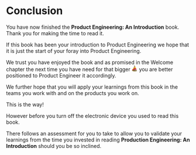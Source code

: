 # Conclusion

You have now finished the **Product Engineering: An Introduction** book. Thank you for making the time to read it.

If this book has been your introduction to Product Engineering we hope that it is just the start of your foray into Product Engineering.

We trust you have enjoyed the book and as promised in the Welcome chapter the next time you have need for that bigger ![](assets/boat.png) you are better positioned to Product Engineer it accordingly.

 We further hope that you will apply your learnings from this book in the teams you work with and on the products you work on.

 This is the way!

 However before you turn off the electronic device you used to read this book.

 There follows an assessment for you to take to allow you to validate your learnings from the time you invested in reading **Production Engineering: An Introduction** should you be so inclined.
